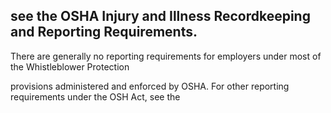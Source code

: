 ## see the OSHA Injury and Illness Recordkeeping and Reporting Requirements.

There are generally no reporting requirements for employers under most of the Whistleblower Protection

provisions administered and enforced by OSHA. For other reporting requirements under the OSH Act, see the
